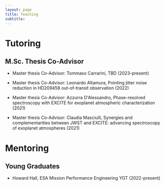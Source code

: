 ```yaml
---
layout: page
title: Teaching
subtitle: 
---
```


# Tutoring

## M.Sc. Thesis Co-Advisor

* Master thesis Co-Advisor: Tommaso Carrarini, TBD (2023-present)

* Master thesis Co-Advisor: Leonardo Altamura, Pointing jitter noise reduction in HD209458 out-of-transit observation (2022)

* Master thesis Co-Advisor: Azzurra D'Alessandro, Phase-resolved spectroscopy with EXCITE for exoplanet atmospheric characterization (2021)

* Master thesis Co-Advisor: Claudia Masciulli, Synergies and complementarities between JWST and EXCITE: advancing spectroscopy of exoplanet atmospheres (2021)

# Mentoring

## Young Graduates

* Howard Hall, ESA Mission Performance Engineering YGT (2022-present)